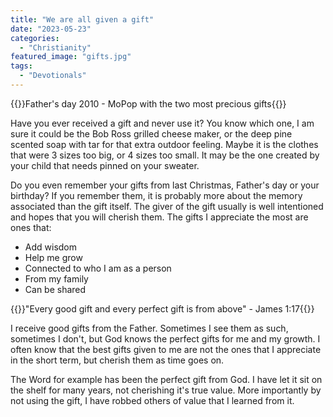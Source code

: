 ```yaml
---
title: "We are all given a gift"
date: "2023-05-23"
categories: 
  - "Christianity"
featured_image: "gifts.jpg"
tags: 
  - "Devotionals"
---
```

{{<featuredimage>}}Father's day 2010 - MoPop with the two most precious gifts{{</featuredimage>}}

Have you ever received a gift and never use it?  You know which one, I am sure it could be the Bob Ross grilled cheese maker, or the deep pine scented soap with tar for that extra outdoor feeling. Maybe it is the clothes that were 3 sizes too big, or 4 sizes too small.  It may be the one created by your child that needs pinned on your sweater.  

Do you even remember your gifts from last Christmas, Father's day or your birthday?  If you remember them, it is probably more about the memory associated than the gift itself.  The giver of the gift usually is well intentioned and hopes that you will cherish them.  The gifts I appreciate the most are ones that:

* Add wisdom
* Help me grow
* Connected to who I am as a person
* From my family
* Can be shared

{{<callout>}}"Every good gift and every perfect gift is from above" - James 1:17{{</callout>}}

I receive good gifts from the Father.  Sometimes I see them as such, sometimes I don't, but God knows the perfect gifts for me and my growth.  I often know that the best gifts given to me are not the ones that I appreciate in the short term, but cherish them as time goes on.

The Word for example has been the perfect gift from God.  I have let it sit on the shelf for many years, not cherishing it's true value.  More importantly by not using the gift, I have robbed others of value that I learned from it.
